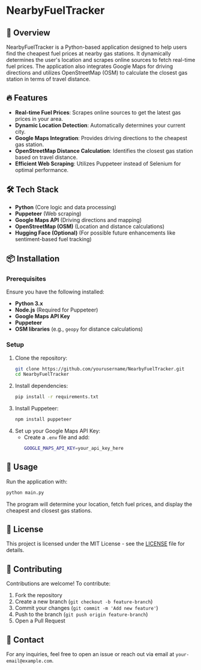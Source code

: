 # NearbyFuelTracker

## 🚀 Overview
NearbyFuelTracker is a Python-based application designed to help users find the cheapest fuel prices at nearby gas stations. It dynamically determines the user's location and scrapes online sources to fetch real-time fuel prices. The application also integrates Google Maps for driving directions and utilizes OpenStreetMap (OSM) to calculate the closest gas station in terms of travel distance.

## 🔥 Features
- **Real-time Fuel Prices**: Scrapes online sources to get the latest gas prices in your area.
- **Dynamic Location Detection**: Automatically determines your current city.
- **Google Maps Integration**: Provides driving directions to the cheapest gas station.
- **OpenStreetMap Distance Calculation**: Identifies the closest gas station based on travel distance.
- **Efficient Web Scraping**: Utilizes Puppeteer instead of Selenium for optimal performance.

## 🛠️ Tech Stack
- **Python** (Core logic and data processing)
- **Puppeteer** (Web scraping)
- **Google Maps API** (Driving directions and mapping)
- **OpenStreetMap (OSM)** (Location and distance calculations)
- **Hugging Face (Optional)** (For possible future enhancements like sentiment-based fuel tracking)

## 📦 Installation
### Prerequisites
Ensure you have the following installed:
- **Python 3.x**
- **Node.js** (Required for Puppeteer)
- **Google Maps API Key**
- **Puppeteer**
- **OSM libraries** (e.g., `geopy` for distance calculations)

### Setup
1. Clone the repository:
   ```sh
   git clone https://github.com/yourusername/NearbyFuelTracker.git
   cd NearbyFuelTracker
   ```
2. Install dependencies:
   ```sh
   pip install -r requirements.txt
   ```
3. Install Puppeteer:
   ```sh
   npm install puppeteer
   ```
4. Set up your Google Maps API Key:
   - Create a `.env` file and add:
     ```sh
     GOOGLE_MAPS_API_KEY=your_api_key_here
     ```

## 🚀 Usage
Run the application with:
```sh
python main.py
```
The program will determine your location, fetch fuel prices, and display the cheapest and closest gas stations.

## 📜 License
This project is licensed under the MIT License - see the [LICENSE](LICENSE) file for details.

## 🤝 Contributing
Contributions are welcome! To contribute:
1. Fork the repository
2. Create a new branch (`git checkout -b feature-branch`)
3. Commit your changes (`git commit -m 'Add new feature'`)
4. Push to the branch (`git push origin feature-branch`)
5. Open a Pull Request

## 📧 Contact
For any inquiries, feel free to open an issue or reach out via email at `your-email@example.com`.

